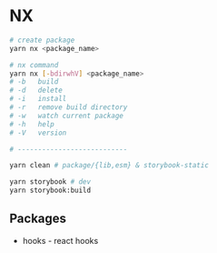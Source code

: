 # NX

```bash
# create package
yarn nx <package_name>

# nx command
yarn nx [-bdirwhV] <package_name>
# -b   build
# -d   delete
# -i   install
# -r   remove build directory
# -w   watch current package
# -h   help
# -V   version

# ---------------------------

yarn clean # package/{lib,esm} & storybook-static

yarn storybook # dev
yarn storybook:build
```

## Packages

* hooks - react hooks
<!-- - [ ] utils -->
